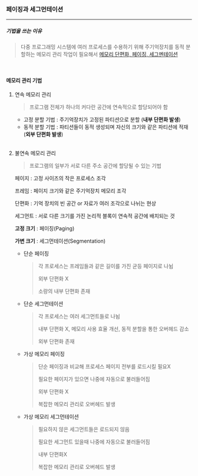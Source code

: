 ### 페이징과 세그먼테이션

---

##### 기법을 쓰는 이유

> 다중 프로그래밍 시스템에 여러 프로세스를 수용하기 위해 주기억장치를 동적 분할하는 메모리 관리 작업이 필요해서
[메모리 단편화, 페이징, 세그멘테이션](https://velog.io/@nnnyeong/OS-%EB%A9%94%EB%AA%A8%EB%A6%AC-%EB%8B%A8%ED%8E%B8%ED%99%94-%ED%8E%98%EC%9D%B4%EC%A7%95-%EC%84%B8%EA%B7%B8%EB%A9%98%ED%85%8C%EC%9D%B4%EC%85%98#segmentation)
<br>

#### 메모리 관리 기법

1. 연속 메모리 관리

   > 프로그램 전체가 하나의 커다란 공간에 연속적으로 할당되어야 함

   - 고정 분할 기법 : 주기억장치가 고정된 파티션으로 분할 (**내부 단편화 발생**)
   - 동적 분할 기법 : 파티션들이 동적 생성되며 자신의 크기와 같은 파티션에 적재 (**외부 단편화 발생**)

   <br>

2. 불연속 메모리 관리

   > 프로그램의 일부가 서로 다른 주소 공간에 할당될 수 있는 기법

   페이지 : 고정 사이즈의 작은 프로세스 조각

   프레임 : 페이지 크기와 같은 주기억장치 메모리 조각

   단편화 : 기억 장치의 빈 공간 or 자료가 여러 조각으로 나뉘는 현상

   세그먼트 : 서로 다른 크기를 가진 논리적 블록이 연속적 공간에 배치되는 것
   <br>

   **고정 크기** : 페이징(Paging)

   **가변 크기** : 세그먼테이션(Segmentation)
   <br>

   - 단순 페이징

     > 각 프로세스는 프레임들과 같은 길이를 가진 균등 페이지로 나뉨
     >
     > 외부 단편화 X
     >
     > 소량의 내부 단편화 존재

   - 단순 세그먼테이션

     > 각 프로세스는 여러 세그먼트들로 나뉨
     >
     > 내부 단편화 X, 메모리 사용 효율 개선, 동적 분할을 통한 오버헤드 감소
     >
     > 외부 단편화 존재

   - 가상 메모리 페이징

     > 단순 페이징과 비교해 프로세스 페이지 전부를 로드시킬 필요X
     >
     > 필요한 페이지가 있으면 나중에 자동으로 불러들어짐
     >
     > 외부 단편화 X
     >
     > 복잡한 메모리 관리로 오버헤드 발생

   - 가상 메모리 세그먼테이션

     > 필요하지 않은 세그먼트들은 로드되지 않음
     >
     > 필요한 세그먼트 있을때 나중에 자동으로 불러들어짐
     >
     > 내부 단편화X
     >
     > 복잡한 메모리 관리로 오버헤드 발생

